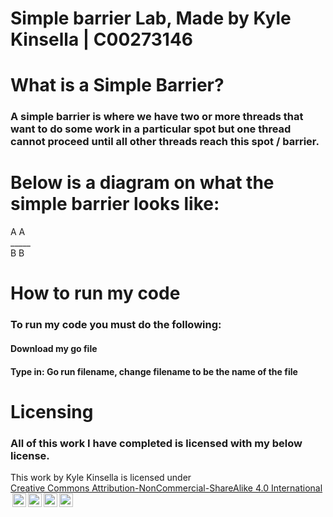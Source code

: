 # Simple barrier Lab, Made by Kyle Kinsella | C00273146

# What is a Simple Barrier?
### A simple barrier is where we have two or more threads that want to do some work in a particular spot but one thread cannot proceed until all other threads reach this spot / barrier.

# Below is a diagram on what the simple barrier looks like:
A A<br>_____<br>
B B 

# How to run my code
### To run my code you must do the following:
#### Download my go file
#### Type in: Go run filename, change filename to be the name of the file

# Licensing
### All of this work I have completed is licensed with my below license.
 <p xmlns:cc="http://creativecommons.org/ns#" >This work by <span property="cc:attributionName">Kyle Kinsella</span> is licensed under <a href="https://creativecommons.org/licenses/by-nc-sa/4.0/?ref=chooser-v1" target="_blank" rel="license noopener noreferrer" style="display:inline-block;">Creative Commons Attribution-NonCommercial-ShareAlike 4.0 International<img style="height:22px!important;margin-left:3px;vertical-align:text-bottom;" src="https://mirrors.creativecommons.org/presskit/icons/cc.svg?ref=chooser-v1" alt=""><img style="height:22px!important;margin-left:3px;vertical-align:text-bottom;" src="https://mirrors.creativecommons.org/presskit/icons/by.svg?ref=chooser-v1" alt=""><img style="height:22px!important;margin-left:3px;vertical-align:text-bottom;" src="https://mirrors.creativecommons.org/presskit/icons/nc.svg?ref=chooser-v1" alt=""><img style="height:22px!important;margin-left:3px;vertical-align:text-bottom;" src="https://mirrors.creativecommons.org/presskit/icons/sa.svg?ref=chooser-v1" alt=""></a></p> 